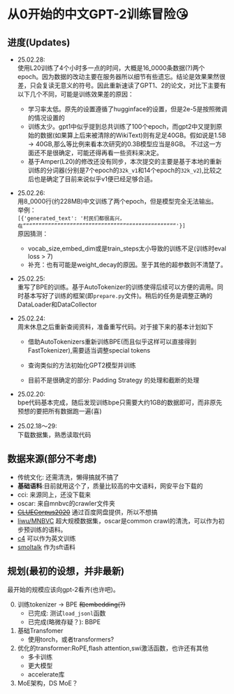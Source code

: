 # 从0开始的**中文GPT-2**训练冒险😘️

## 进度(Updates)
- 25.02.28:\
使用L20训练了4个小时多一点的时间，大概是16_0000条数据(?)两个epoch。因为数据的改动主要在服务器所以细节有些遗忘。结论是效果果然很差，只会复读无意义的符号。因此重新速读了GPT1、2的论文，对比下主要有以下几个不同，可能是训练效果差的原因：
    - 学习率太低。原先的设置遵循了hugginface的设置，但是2e-5是按照微调的情况设置的
    - 训练太少。gpt1中似乎提到总共训练了100个epoch，而gpt2中又提到原始的数据(如果算上后来被清除的WikiText)则有足足40GB。假如说是1.5B -> 40GB,那么等比例来看本次研究的0.3B模型应当是8GB。
    不过这一方面还不是很确定，可能还得再看一些资料来决定。
    - 基于Amper(L20)的修改还没有同步，本次提交的主要是基于本地的重新训练的分词器(分别是7个epoch的```32k_v1```和14个epoch的```32k_v2```),比较之后也是确定了目前来说似乎v1便已经足够合适。
- 25.02.26:\
用8_0000行(约228MB)中文训练了两个epoch，但是模型完全无法输出。\
举例：\
```[{'generated_text': '村民们都很高兴，在“““””””””””””””””””””””””””””””””““““““““““““““““'}]```\
原因猜测：
    - vocab_size,embed_dim或是train_steps太小导致的训练不足(训练时eval loss > 7)
    - 补充：也有可能是weight_decay的原因。至于其他的超参数则不清楚了。
- 25.02.25:\
重写了BPE的训练。基于AutoTokenizer的训练使得后续可以方便的调用。同时基本写好了训练的框架(即```prepare.py```文件)。稍后的任务是调整正确的DataLoader和DataCollector
- 25.02.24:\
周末休息之后重新查阅资料，准备重写代码。对于接下来的基本计划如下
    - 借助AutoTokenizers重新训练BPE(而且似乎这样可以直接得到FastTokenizer),需要适当调整special tokens
    - 查询类似的方法初始化GPT2模型并训练

    - 目前不是很确定的部分: Padding Strategy 的处理和截断的处理

- 25.02.20:\
bpe代码基本完成，随后发现训练bpe只需要大约1GB的数据即可，而非原先预想的要把所有数据跑一遍(喜)
- 25.02.18～29:\
下载数据集，熟悉读取代码

## 数据来源(部分不考虑)
- 传统文化: 还需清洗，懒得搞就不搞了
- **基础语料**:目前就用这个了，质量比较高的中文语料，网安平台下载的
- cci: 来源同上，还没下载来
- oscar: 来自mnbvc的crawler文件夹
- ~~[CLUECorpus2020](https://github.com/CLUEbenchmark/CLUECorpus2020)~~ 通过百度网盘提供，所以不想搞
- [liwu/MNBVC](https://huggingface.co/datasets/liwu/MNBVC) 超大规模数据集，oscar是common crawl的清洗，可以作为初步预训练的语料。
- [c4](https://hf-mirror.com/datasets/allenai/c4/tree/main/en) 可以作为英文训练
- [smoltalk](https://opencsg.com/datasets/OpenCSG/smoltalk_chinese/files/main/data) 作为sft语料


## 规划(最初的设想，并非最新)

最开始的规模应该向gpt-2看齐(也许吧)。

0. 训练tokenizer -> BPE ~~和embedding(?)~~
    - 已完成: 测试```load_jsonl```函数 
    - 已完成(略微存疑？): BBPE
1. 基础Transfomer
    - 使用torch，或者transformers?
2. 优化的transformer:RoPE,flash attention,swi激活函数，也许还有其他
    - 多卡训练
    - 更大模型
    - accelerate库
3. MoE架构，DS MoE？